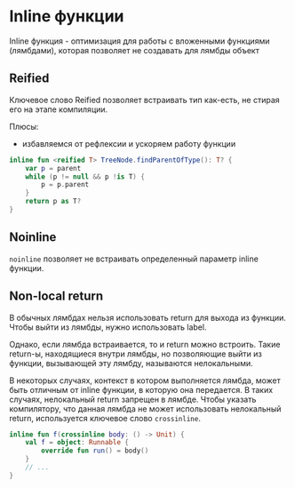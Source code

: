 # Inline функции

Inline функция - оптимизация для работы с вложенными функциями (лямбдами), которая позволяет не создавать для лямбды объект

## Reified

Ключевое слово Reified позволяет встраивать тип как-есть, не стирая его на этапе компиляции.

Плюсы:

- избавляемся от рефлексии и ускоряем работу функции

```Kotlin
inline fun <reified T> TreeNode.findParentOfType(): T? {
    var p = parent
    while (p != null && p !is T) {
        p = p.parent
    }
    return p as T?
}
```

## Noinline

`noinline` позволяет не встраивать определенный параметр inline функции.

## Non-local return

В обычных лямбдах нельзя использовать return для выхода из функции. Чтобы выйти из лямбды, нужно использовать label.

Однако, если лямбда встраивается, то и return можно встроить. Такие return-ы, находящиеся внутри лямбды, но позволяющие выйти из функции, вызывающей эту лямбду, называются нелокальными.

В некоторых случаях, контекст в котором выполняется лямбда, может быть отличным от inline функции, в которую она передается. В таких случаях, нелокальный return запрещен в лямбде. Чтобы указать компилятору, что данная лямбда не может использовать нелокальный return, используется ключевое слово `crossinline`.

```Kotlin
inline fun f(crossinline body: () -> Unit) {
    val f = object: Runnable {
        override fun run() = body()
    }
    // ...
}
```

